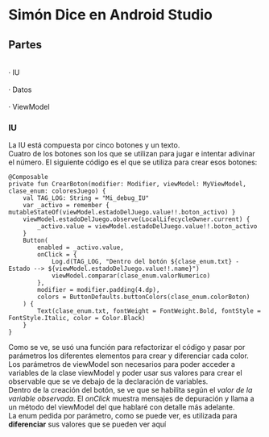 # Simón Dice en Android Studio

## Partes
<br>· IU</br>
<br>· Datos</br>
<br>· ViewModel</br> 
### IU
La IU está compuesta por cinco botones y un texto.   
Cuatro de los botones son los que se utilizan para jugar e intentar adivinar el número. El siguiente código es el que se utiliza para crear esos botones:   
````
@Composable
private fun CrearBoton(modifier: Modifier, viewModel: MyViewModel, clase_enum: coloresJuego) {
    val TAG_LOG: String = "Mi_debug_IU"
    var _activo = remember { mutableStateOf(viewModel.estadoDelJuego.value!!.boton_activo) }
    viewModel.estadoDelJuego.observe(LocalLifecycleOwner.current) {
        _activo.value = viewModel.estadoDelJuego.value!!.boton_activo
    }
    Button(
        enabled = _activo.value,
        onClick = {
            Log.d(TAG_LOG, "Dentro del botón ${clase_enum.txt} - Estado --> ${viewModel.estadoDelJuego.value!!.name}")
            viewModel.comparar(clase_enum.valorNumerico)
        },
        modifier = modifier.padding(4.dp),
        colors = ButtonDefaults.buttonColors(clase_enum.colorBoton)
    ) {
        Text(clase_enum.txt, fontWeight = FontWeight.Bold, fontStyle = FontStyle.Italic, color = Color.Black)
    }
}

````
Como se ve, se usó una función para refactorizar el código y pasar por parámetros los diferentes elementos para crear y diferenciar cada color. Los parámetros de viewModel son necesarios para poder acceder a variables de la clase viewModel y poder usar sus valores para crear el observable que se ve debajo de la declaración de variables.    
Dentro de la creación del botón, se ve que se habilita según el *valor de la variable observada*. El *onClick* muestra mensajes de depuración y llama a un método del viewModel del que hablaré con detalle más adelante.   
La enum pedida por parámetro, como se puede ver, es utilizada para **diferenciar** sus valores que se pueden ver <a name="ValoresEnum">aquí</a>
